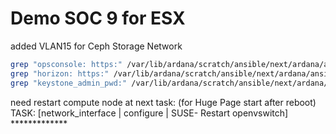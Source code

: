 # Demo SOC 9 for ESX


added VLAN15 for Ceph Storage Network
```bash
grep "opsconsole: https:" /var/lib/ardana/scratch/ansible/next/ardana/ansible/group_vars/all 
grep "horizon: https:" /var/lib/ardana/scratch/ansible/next/ardana/ansible/group_vars/all
grep "keystone_admin_pwd:" /var/lib/ardana/scratch/ansible/next/ardana/ansible/group_vars/entry-scale-kvm-control-plane-1
```

need restart compute node at next task: (for Huge Page start after reboot)
TASK: [network_interface | configure | SUSE- Restart openvswitch] ************* 
